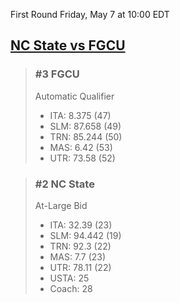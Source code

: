 First Round
Friday, May 7 at 10:00 EDT
## [NC State vs FGCU](https://www.ncaa.com/game/5833383) 

> ### #3 FGCU  
> Automatic Qualifier  
> - ITA: 8.375 (47)  
> - SLM: 87.658 (49)  
> - TRN: 85.244 (50)  
> - MAS: 6.42 (53)  
> - UTR: 73.58 (52)  

> ### #2 NC State  
> At-Large Bid  
> - ITA: 32.39 (23)  
> - SLM: 94.442 (19)  
> - TRN: 92.3 (22)  
> - MAS: 7.7 (23)  
> - UTR: 78.11 (22)  
> - USTA: 25  
> - Coach: 28  